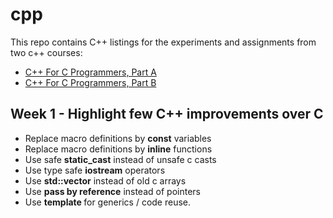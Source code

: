 # cpp 

This repo contains C++ listings for the experiments and assignments from two c++ courses:
- [C++ For C Programmers, Part A](https://www.coursera.org/learn/c-plus-plus-a)
- [C++ For C Programmers, Part B](https://www.coursera.org/learn/c-plus-plus-b)

## Week 1 - Highlight few C++ improvements over C
- Replace macro definitions by **const** variables
- Replace macro definitions by **inline** functions
- Use safe **static_cast** instead of unsafe c casts
- Use type safe **iostream** operators
- Use **std::vector** instead of old c arrays
- Use **pass by reference** instead of pointers 
- Use **template <class T>** for generics / code reuse. 
